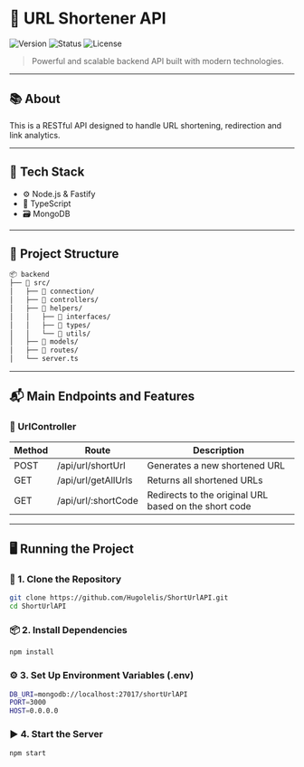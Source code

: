 # 🚀 URL Shortener API

![Version](https://img.shields.io/badge/version-v1.0.0-blue.svg) ![Status](https://img.shields.io/badge/status-complete-brightgreen.svg) ![License](https://img.shields.io/badge/license-MIT-green.svg)


> Powerful and scalable backend API built with modern technologies.

---

## 📚 About

This is a RESTful API designed to handle URL shortening, redirection and link analytics.

---

## 🧰 Tech Stack

- ⚙️ Node.js & Fastify 
- 📘 TypeScript  
- 🗃️ MongoDB

---

## 📂 Project Structure

```bash
📦 backend
├── 📁 src/
│   ├── 📁 connection/
│   ├── 📁 controllers/
│   ├── 📁 helpers/
│   │   ├── 📁 interfaces/
│   │   ├── 📁 types/
│   │   └── 📁 utils/
│   ├── 📁 models/
│   ├── 📁 routes/
│   └── server.ts
```
---

## 📬 Main Endpoints and Features

### 🔗 UrlController

| Method | Route                | Description                                           |
| ------ | -------------------- | ----------------------------------------------------- |
| POST   | /api/url/shortUrl    | Generates a new shortened URL                         |
| GET    | /api/url/getAllUrls  | Returns all shortened URLs                             |
| GET    | /api/url/\:shortCode | Redirects to the original URL based on the short code |


---

## 🖥️ Running the Project

### 🔧 1. Clone the Repository

```bash
git clone https://github.com/Hugolelis/ShortUrlAPI.git
cd ShortUrlAPI
```

### 📦 2. Install Dependencies

```bash
npm install
```

### ⚙️ 3. Set Up Environment Variables (.env)

```bash
DB_URI=mongodb://localhost:27017/shortUrlAPI
PORT=3000
HOST=0.0.0.0
```

### ▶️ 4. Start the Server

```bash
npm start
```
